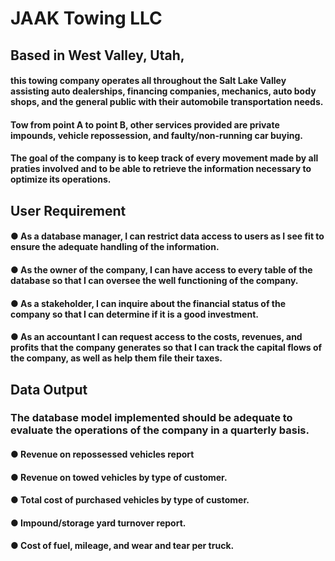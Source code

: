 # JAAK Towing LLC
## Based in West Valley, Utah,
#### this towing company operates all throughout the Salt Lake Valley assisting auto dealerships, financing companies, mechanics, auto body shops, and the general public with their automobile transportation needs.
#### Tow from point A to point B, other services provided are private impounds, vehicle repossession, and faulty/non-running car buying.
#### The goal of the company is to keep track of every movement made by all praties involved and to be able to retrieve the information necessary to optimize its operations.

## User Requirement
#### ● As a database manager, I can restrict data access to users as I see fit to ensure the adequate handling of the information.
#### ● As the owner of the company, I can have access to every table of the database so that I can oversee the well functioning of the company.
#### ● As a stakeholder, I can inquire about the financial status of the company so that I can determine if it is a good investment.
#### ● As an accountant I can request access to the costs, revenues, and profits that the company generates so that I can track the capital flows of the company, as well as help them file their taxes.

## Data Output
### The database model implemented should be adequate to evaluate the operations of the company in a quarterly basis.
#### ● Revenue on repossessed vehicles report
#### ● Revenue on towed vehicles by type of customer.
#### ● Total cost of purchased vehicles by type of customer.
#### ● Impound/storage yard turnover report.
#### ● Cost of fuel, mileage, and wear and tear per truck.
